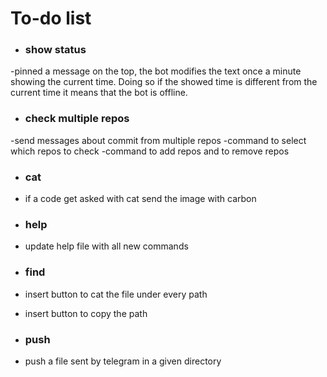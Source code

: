 # To-do list

- ### show status
-pinned a message on the top, the bot modifies the text
once a minute showing the current time. Doing so if
the showed time is different from the current time it
means that the bot is offline.

- ### check multiple repos
-send messages about commit from multiple repos
-command to select which repos to check 
-command to add repos and to remove repos 

- ### cat
- if a code get asked with cat send the image with carbon


- ### help
- update help file with all new commands 

- ### find 
- insert button to cat the file under every path 
- insert button to copy the path

- ### push
- push a file sent by telegram in a given directory

